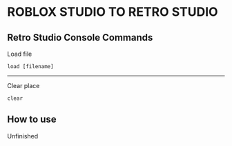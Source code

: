 # ROBLOX STUDIO TO RETRO STUDIO

## Retro Studio Console Commands
Load file
```
load [filename]
```
-------------------------
Clear place
```
clear
```
## How to use
Unfinished

